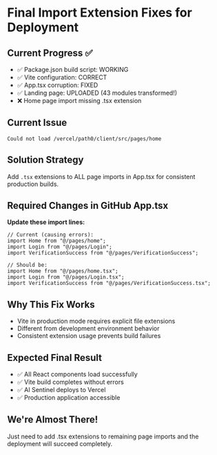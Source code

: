 # Final Import Extension Fixes for Deployment

## Current Progress ✅
- ✅ Package.json build script: WORKING
- ✅ Vite configuration: CORRECT
- ✅ App.tsx corruption: FIXED
- ✅ Landing page: UPLOADED (43 modules transformed!)
- ❌ Home page import missing .tsx extension

## Current Issue
`Could not load /vercel/path0/client/src/pages/home`

## Solution Strategy
Add `.tsx` extensions to ALL page imports in App.tsx for consistent production builds.

## Required Changes in GitHub App.tsx

**Update these import lines:**
```tsx
// Current (causing errors):
import Home from "@/pages/home";
import Login from "@/pages/Login";
import VerificationSuccess from "@/pages/VerificationSuccess";

// Should be:
import Home from "@/pages/home.tsx";
import Login from "@/pages/Login.tsx";
import VerificationSuccess from "@/pages/VerificationSuccess.tsx";
```

## Why This Fix Works
- Vite in production mode requires explicit file extensions
- Different from development environment behavior
- Consistent extension usage prevents build failures

## Expected Final Result
- ✅ All React components load successfully
- ✅ Vite build completes without errors
- ✅ AI Sentinel deploys to Vercel
- ✅ Production application accessible

## We're Almost There!
Just need to add .tsx extensions to remaining page imports and the deployment will succeed completely.